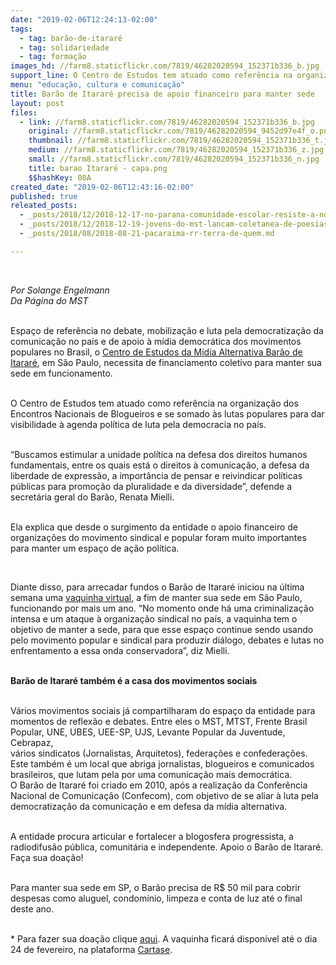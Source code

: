 ```yaml
---
date: "2019-02-06T12:24:13-02:00"
tags:
  - tag: barão-de-itararé
  - tag: solidariedade
  - tag: formação
images_hd: //farm8.staticflickr.com/7819/46282020594_152371b336_b.jpg
support_line: O Centro de Estudos tem atuado como referência na organização dos Encontros Nacionais de Blogueiros e se somado às lutas populares para dar visibilidade à agenda política de luta pela democracia no país
menu: "educação, cultura e comunicação"
title: Barão de Itararé precisa de apoio financeiro para manter sede
layout: post
files:
  - link: //farm8.staticflickr.com/7819/46282020594_152371b336_b.jpg
    original: //farm8.staticflickr.com/7819/46282020594_9452d97e4f_o.png
    thumbnail: //farm8.staticflickr.com/7819/46282020594_152371b336_t.jpg
    medium: //farm8.staticflickr.com/7819/46282020594_152371b336_z.jpg
    small: //farm8.staticflickr.com/7819/46282020594_152371b336_n.jpg
    title: barao Itararé - capa.png
    $$hashKey: 08A
created_date: "2019-02-06T12:43:16-02:00"
published: true
releated_posts:
  - _posts/2018/12/2018-12-17-no-parana-comunidade-escolar-resiste-a-nova-tentativa-de-fechamento-da-escola.md
  - _posts/2018/12/2018-12-19-jovens-do-mst-lancam-coletanea-de-poesias-no-27o-encontro-estadual-em-alagoas.md
  - _posts/2018/08/2018-08-21-pacaraima-rr-terra-de-quem.md

---
```

<p>&nbsp;</p>

<p><em>Por Solange Engelmann<br />
Da P&aacute;gina do MST</em></p>

<p><br />
Espa&ccedil;o de refer&ecirc;ncia no debate, mobiliza&ccedil;&atilde;o e luta pela democratiza&ccedil;&atilde;o da comunica&ccedil;&atilde;o no pa&iacute;s e de apoio &agrave; m&iacute;dia democr&aacute;tica dos movimentos populares no Brasil, o <a href="http://baraodeitarare.org.br/site">Centro de Estudos da M&iacute;dia Alternativa Bar&atilde;o de Itarar&eacute;</a>, em S&atilde;o Paulo, necessita de financiamento coletivo para manter sua sede em funcionamento.</p>

<p><br />
O Centro de Estudos tem atuado como refer&ecirc;ncia na organiza&ccedil;&atilde;o dos Encontros Nacionais de Blogueiros e se somado &agrave;s lutas populares para dar visibilidade &agrave; agenda pol&iacute;tica de luta pela democracia no pa&iacute;s.</p>

<p><br />
&ldquo;Buscamos estimular a unidade pol&iacute;tica na defesa dos direitos humanos fundamentais, entre os quais est&aacute; o direitos &agrave; comunica&ccedil;&atilde;o, a defesa da liberdade de express&atilde;o, a import&acirc;ncia de pensar e reivindicar pol&iacute;ticas p&uacute;blicas para promo&ccedil;&atilde;o da pluralidade e da diversidade&rdquo;, defende a secret&aacute;ria geral do Bar&atilde;o, Renata Mielli.</p>

<p><br />
Ela explica que desde o surgimento da entidade o apoio financeiro de organiza&ccedil;&otilde;es do movimento sindical e popular foram muito importantes para manter um espa&ccedil;o de a&ccedil;&atilde;o pol&iacute;tica.</p>

<p>&nbsp;</p>

<p>Diante disso, para arrecadar fundos o Bar&atilde;o de Itarar&eacute; iniciou na &uacute;ltima semana uma <a href="https://www.catarse.me/a_sede_do_barao">vaquinha&nbsp;virtual</a>, a fim de manter sua&nbsp;sede em S&atilde;o Paulo, funcionando por mais um ano. &ldquo;No momento onde h&aacute; uma criminaliza&ccedil;&atilde;o intensa e um ataque &agrave; organiza&ccedil;&atilde;o sindical no pa&iacute;s, a vaquinha tem o objetivo de manter a sede, para que esse espa&ccedil;o continue sendo usando pelo movimento popular e sindical para produzir di&aacute;logo, debates e lutas no enfrentamento a essa onda conservadora&rdquo;, diz&nbsp;Mielli.</p>

<p><br />
<strong>Bar&atilde;o de Itarar&eacute; tamb&eacute;m &eacute; a casa dos movimentos sociais</strong></p>

<p><br />
V&aacute;rios movimentos sociais j&aacute; compartilharam do espa&ccedil;o da entidade para momentos de reflex&atilde;o e debates. Entre eles o MST, MTST, Frente Brasil Popular, UNE, UBES, UEE-SP, UJS, Levante Popular da Juventude, Cebrapaz,<br />
v&aacute;rios sindicatos (Jornalistas, Arquitetos), federa&ccedil;&otilde;es e confedera&ccedil;&otilde;es. Este tamb&eacute;m &eacute; um local que abriga jornalistas, blogueiros e comunicados brasileiros, que lutam pela por uma comunica&ccedil;&atilde;o mais democr&aacute;tica.<br />
O Bar&atilde;o de Itarar&eacute; foi criado em 2010, ap&oacute;s a realiza&ccedil;&atilde;o da Confer&ecirc;ncia Nacional de Comunica&ccedil;&atilde;o (Confecom), com objetivo de se aliar &agrave; luta pela democratiza&ccedil;&atilde;o da comunica&ccedil;&atilde;o e em defesa da m&iacute;dia alternativa.</p>

<p><br />
A entidade procura articular e fortalecer a blogosfera progressista, a radiodifus&atilde;o p&uacute;blica, comunit&aacute;ria e independente. Apoio o Bar&atilde;o de Itarar&eacute;. Fa&ccedil;a sua doa&ccedil;&atilde;o!</p>

<p><br />
Para manter sua sede em SP, o Bar&atilde;o precisa de R$ 50 mil para cobrir despesas como aluguel, condom&iacute;nio, limpeza e conta de luz at&eacute; o final deste ano.</p>

<p><br />
* Para fazer sua doa&ccedil;&atilde;o clique <a href="https://www.catarse.me/a_sede_do_barao">aqui</a>. A vaquinha ficar&aacute; dispon&iacute;vel at&eacute; o dia 24 de fevereiro, na plataforma <a href="https://www.catarse.me/">Cartase</a>.</p>
